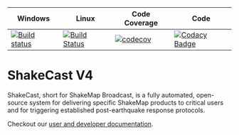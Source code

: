 | Windows | Linux | Code Coverage | Code |
| ------------- | ------------- | ------------- | ------------- |
| [![Build status](https://ci.appveyor.com/api/projects/status/dk0ef1u4gttbkowp/branch/master?svg=true)](https://ci.appveyor.com/project/dslosky-usgs/shakecast-ygu6b/branch/master) | [![Build Status](https://travis-ci.org/usgs/shakecast.svg?branch=master)](https://travis-ci.org/usgs/shakecast) | [![codecov](https://codecov.io/gh/usgs/shakecast/branch/master/graph/badge.svg)](https://codecov.io/gh/usgs/shakecast) | [![Codacy Badge](https://api.codacy.com/project/badge/Grade/7ab6934c7a2c40fca83e982afd0d2624)](https://www.codacy.com/app/dslosky/shakecast_2?utm_source=github.com&amp;utm_medium=referral&amp;utm_content=usgs/shakecast&amp;utm_campaign=Badge_Grade) |

# ShakeCast V4
ShakeCast, short for ShakeMap Broadcast, is a fully automated, open-source system for delivering specific ShakeMap products to critical users and for triggering established post-earthquake response protocols.

Checkout our [user and developer documentation](http://usgs.github.io/shakecast/).

